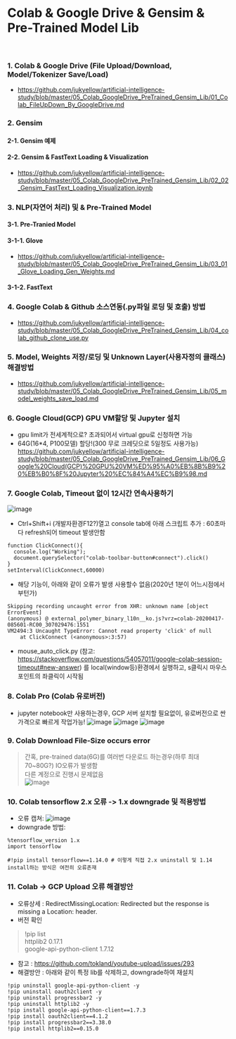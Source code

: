 # Colab & Google Drive & Gensim & Pre-Trained Model Lib
<br>

### 1. Colab & Google Drive (File Upload/Download, Model/Tokenizer Save/Load)
- https://github.com/jukyellow/artificial-intelligence-study/blob/master/05_Colab_GoogleDrive_PreTrained_Gensim_Lib/01_Colab_FileUpDown_By_GoogleDrive.md

### 2. Gensim

#### 2-1. Gensim 예제

#### 2-2. Gensim & FastText Loading & Visualization
- https://github.com/jukyellow/artificial-intelligence-study/blob/master/05_Colab_GoogleDrive_PreTrained_Gensim_Lib/02_02_Gensim_FastText_Loading_Visualization.ipynb

### 3. NLP(자연어 처리) 및 & Pre-Trained Model

#### 3-1. Pre-Tranied Model

#### 3-1-1. Glove
- https://github.com/jukyellow/artificial-intelligence-study/blob/master/05_Colab_GoogleDrive_PreTrained_Gensim_Lib/03_01_Glove_Loading_Gen_Weights.md

#### 3-1-2. FastText  


### 4. Google Colab & Github 소스연동(.py파일 로딩 및 호출) 방법
- https://github.com/jukyellow/artificial-intelligence-study/blob/master/05_Colab_GoogleDrive_PreTrained_Gensim_Lib/04_colab_github_clone_use.py  


### 5. Model, Weights 저장/로딩 및 Unknown Layer(사용자정의 클래스) 해결방법
- https://github.com/jukyellow/artificial-intelligence-study/blob/master/05_Colab_GoogleDrive_PreTrained_Gensim_Lib/05_model_weights_save_load.md
  

### 6. Google Cloud(GCP) GPU VM할당 및 Jupyter 설치
- gpu limit가 전세계적으로? 초과되어서 virtual gpu로 신청하면 가능  
- 64G(16*4, P100모델) 할당!(300 무로 크레딧으로 5일정도 사용가능)  
https://github.com/jukyellow/artificial-intelligence-study/blob/master/05_Colab_GoogleDrive_PreTrained_Gensim_Lib/06_Google%20Cloud(GCP)%20GPU%20VM%ED%95%A0%EB%8B%B9%20%EB%B0%8F%20Jupyter%20%EC%84%A4%EC%B9%98.md 

### 7. Google Colab, Timeout 없이 12시간 연속사용하기
![image](https://user-images.githubusercontent.com/45334819/71640035-1e329680-2cc6-11ea-8ed7-507c197cde71.png)
- Ctrl+Shift+i (개발자환경F12?)열고 console tab에 아래 스크립트 추가 : 60초마다 refresh되어 timeout 발생안함  
```
function ClickConnect(){
  console.log("Working"); 
  document.querySelector("colab-toolbar-button#connect").click() 
}
setInterval(ClickConnect,60000)
```
- 해당 기능이, 아래와 같이 오류가 발생 사용할수 없음(2020년 1분이 어느시점에서 부턴가)
```
Skipping recording uncaught error from XHR: unknown name [object ErrorEvent]
(anonymous) @ external_polymer_binary_l10n__ko.js?vrz=colab-20200417-085601-RC00_307029476:1551
VM2494:3 Uncaught TypeError: Cannot read property 'click' of null
    at ClickConnect (<anonymous>:3:57)
```
- mouse_auto_click.py (참고: https://stackoverflow.com/questions/54057011/google-colab-session-timeout#new-answer)
  를 local(window등)환경에서 실행하고, s클릭시 마우스 포인트의 좌클릭이 시작됨

### 8. Colab Pro (Colab 유로버전)
- jupyter notebook만 사용하는경우, GCP 서버 설치할 필요없이, 유로버전으로 싼가격으로 빠르게 작업가능!
![image](https://user-images.githubusercontent.com/45334819/74098945-551b8800-4b61-11ea-9ff6-bbb56ae525a1.png)
![image](https://user-images.githubusercontent.com/45334819/74098948-59e03c00-4b61-11ea-80b5-7a8222d3935f.png)
![image](https://user-images.githubusercontent.com/45334819/74098949-5e0c5980-4b61-11ea-9d21-c8b5ee738058.png)

### 9. Colab Download File-Size occurs error
> 간혹, pre-trained data(6G)를 여러번 다운로드 하는경우(하루 최대 70~80G?) IO오류가 발생함  
> 다른 계정으로 진행시 문제없음  
![image](https://user-images.githubusercontent.com/45334819/74835457-bfea7180-5360-11ea-8ad1-4d3b7f8d06d4.png)  

### 10. Colab tensorflow 2.x 오류 -> 1.x downgrade 및 적용방법
- 오류 캡쳐:
![image](https://user-images.githubusercontent.com/45334819/77914903-96aef080-72d1-11ea-9e55-2b75caab86fe.png)
- downgrade 방법:
```
%tensorflow_version 1.x
import tensorflow

#!pip install tensorflow==1.14.0 # 이렇게 직접 2.x uninstall 및 1.14 install하는 방식은 여전히 오류존재
```

### 11. Colab -> GCP Upload 오류 해결방안

- 오류상세 : RedirectMissingLocation: Redirected but the response is missing a Location: header.
- 버전 확인
> !pip list  
> httplib2                 0.17.1  
> google-api-python-client 1.7.12    

- 참고 : https://github.com/tokland/youtube-upload/issues/293
- 해결방안 : 아래와 같이 특정 lib를 삭제하고, downgrade하여 재설치  
```
!pip uninstall google-api-python-client -y
!pip uninstall oauth2client -y
!pip uninstall progressbar2 -y
!pip uninstall httplib2 -y
!pip install google-api-python-client==1.7.3
!pip install oauth2client==4.1.2
!pip install progressbar2==3.38.0
!pip install httplib2==0.15.0
```
